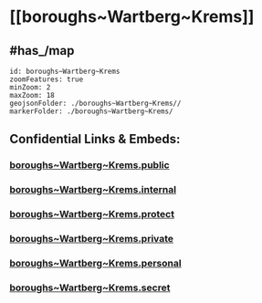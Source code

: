 # [[boroughs~Wartberg~Krems]] 


## #has_/map  



```leaflet
id: boroughs~Wartberg~Krems
zoomFeatures: true 
minZoom: 2 
maxZoom: 18
geojsonFolder: ./boroughs~Wartberg~Krems//
markerFolder: ./boroughs~Wartberg~Krems/
```




## Confidential Links & Embeds: 

### [boroughs~Wartberg~Krems.public](/_public/\Earth\Continent\Europe\Europe~Central\Austria\Austrias_States\Oberösterreich\counties~OÖ\Kirchdorf~Krems\cities~Kirchdorf~Krems\Wartberg~Kremsboroughs~Wartberg~Krems.public.md) 

### [boroughs~Wartberg~Krems.internal](/_internal/\Earth\Continent\Europe\Europe~Central\Austria\Austrias_States\Oberösterreich\counties~OÖ\Kirchdorf~Krems\cities~Kirchdorf~Krems\Wartberg~Kremsboroughs~Wartberg~Krems.internal.md) 

### [boroughs~Wartberg~Krems.protect](/_protect/\Earth\Continent\Europe\Europe~Central\Austria\Austrias_States\Oberösterreich\counties~OÖ\Kirchdorf~Krems\cities~Kirchdorf~Krems\Wartberg~Kremsboroughs~Wartberg~Krems.protect.md) 

### [boroughs~Wartberg~Krems.private](/_private/\Earth\Continent\Europe\Europe~Central\Austria\Austrias_States\Oberösterreich\counties~OÖ\Kirchdorf~Krems\cities~Kirchdorf~Krems\Wartberg~Kremsboroughs~Wartberg~Krems.private.md) 

### [boroughs~Wartberg~Krems.personal](/_personal/\Earth\Continent\Europe\Europe~Central\Austria\Austrias_States\Oberösterreich\counties~OÖ\Kirchdorf~Krems\cities~Kirchdorf~Krems\Wartberg~Kremsboroughs~Wartberg~Krems.personal.md) 

### [boroughs~Wartberg~Krems.secret](/_secret/\Earth\Continent\Europe\Europe~Central\Austria\Austrias_States\Oberösterreich\counties~OÖ\Kirchdorf~Krems\cities~Kirchdorf~Krems\Wartberg~Kremsboroughs~Wartberg~Krems.secret.md)

